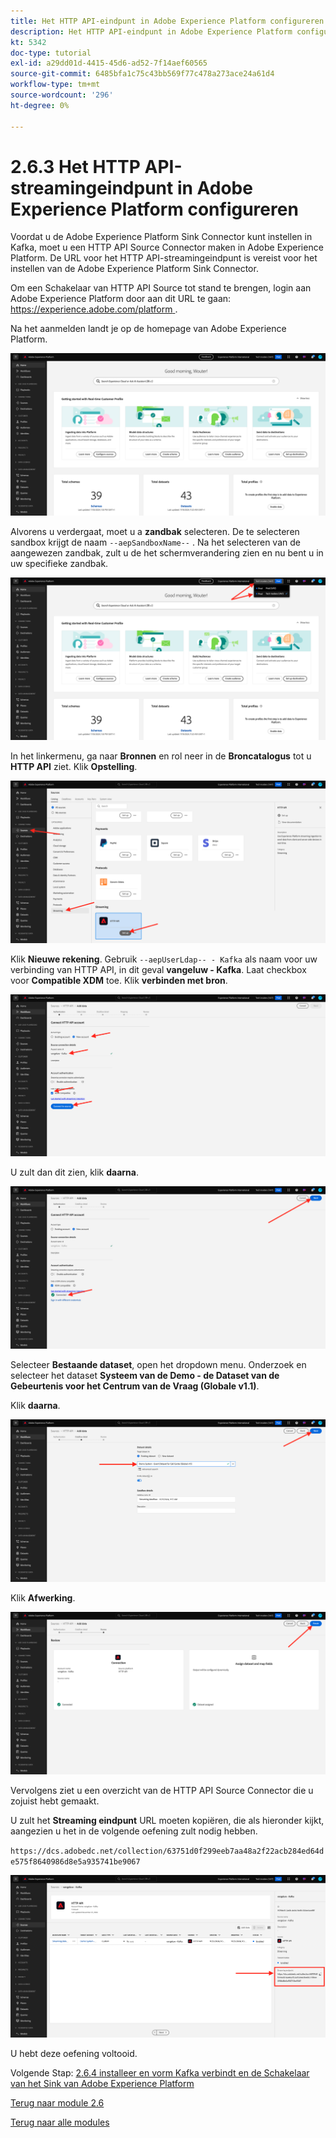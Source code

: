 ```yaml
---
title: Het HTTP API-eindpunt in Adobe Experience Platform configureren
description: Het HTTP API-eindpunt in Adobe Experience Platform configureren
kt: 5342
doc-type: tutorial
exl-id: a29dd01d-4415-45d6-ad52-7f14aef60565
source-git-commit: 6485bfa1c75c43bb569f77c478a273ace24a61d4
workflow-type: tm+mt
source-wordcount: '296'
ht-degree: 0%

---
```


# 2.6.3 Het HTTP API-streamingeindpunt in Adobe Experience Platform configureren

Voordat u de Adobe Experience Platform Sink Connector kunt instellen in Kafka, moet u een HTTP API Source Connector maken in Adobe Experience Platform. De URL voor het HTTP API-streamingeindpunt is vereist voor het instellen van de Adobe Experience Platform Sink Connector.

Om een Schakelaar van HTTP API Source tot stand te brengen, login aan Adobe Experience Platform door aan dit URL te gaan: [ https://experience.adobe.com/platform ](https://experience.adobe.com/platform).

Na het aanmelden landt je op de homepage van Adobe Experience Platform.

![ Ingestie van Gegevens ](./../../../modules/datacollection/module1.2/images/home.png)

Alvorens u verdergaat, moet u a **zandbak** selecteren. De te selecteren sandbox krijgt de naam ``--aepSandboxName--`` . Na het selecteren van de aangewezen zandbak, zult u de het schermverandering zien en nu bent u in uw specifieke zandbak.

![ Ingestie van Gegevens ](./../../../modules/datacollection/module1.2/images/sb1.png)

In het linkermenu, ga naar **Bronnen** en rol neer in de **Broncatalogus** tot u **HTTP API** ziet. Klik **Opstelling**.

![ Ingestie van Gegevens ](./images/kaep1.png)

Klik **Nieuwe rekening**. Gebruik `--aepUserLdap-- - Kafka` als naam voor uw verbinding van HTTP API, in dit geval **vangeluw - Kafka**. Laat checkbox voor **Compatible XDM** toe. Klik **verbinden met bron**.

![ Ingestie van Gegevens ](./images/kaep2.png)

U zult dan dit zien, klik **daarna**.

![ Ingestie van Gegevens ](./images/kaep3.png)

Selecteer **Bestaande dataset**, open het dropdown menu. Onderzoek en selecteer het dataset **Systeem van de Demo - de Dataset van de Gebeurtenis voor het Centrum van de Vraag (Globale v1.1)**.

Klik **daarna**.

![ Ingestie van Gegevens ](./images/kaep4.png)

Klik **Afwerking**.

![ Ingestie van Gegevens ](./images/kaep8.png)

Vervolgens ziet u een overzicht van de HTTP API Source Connector die u zojuist hebt gemaakt.

U zult het **Streaming eindpunt** URL moeten kopiëren, die als hieronder kijkt, aangezien u het in de volgende oefening zult nodig hebben.

`https://dcs.adobedc.net/collection/63751d0f299eeb7aa48a2f22acb284ed64de575f8640986d8e5a935741be9067`

![ Ingestie van Gegevens ](./images/kaep9.png)

U hebt deze oefening voltooid.

Volgende Stap: [ 2.6.4 installeer en vorm Kafka verbindt en de Schakelaar van het Sink van Adobe Experience Platform ](./ex4.md)

[Terug naar module 2.6](./aep-apache-kafka.md)

[Terug naar alle modules](../../../overview.md)
